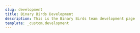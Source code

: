 ```yaml
---
slug: development
title: Binary Birds Development
description: This is the Binary Birds team development page
template: _custom.development
---
```

